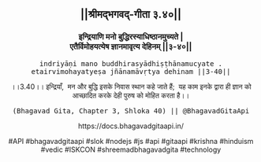 <center><h2>||श्रीमद्‍भगवद्‍-गीता ३.४०||</h2>
<h3>इन्द्रियाणि मनो बुद्धिरस्याधिष्ठानमुच्यते |<br/>एतैर्विमोहयत्येष ज्ञानमावृत्य देहिनम् ||३-४०||</h3>
<pre>indriyāṇi mano buddhirasyādhiṣṭhānamucyate .<br/>etairvimohayatyeṣa jñānamāvṛtya dehinam ||3-40||</pre>
<p>।।3.40।। इन्द्रियाँ,  मन और बुद्धि इसके निवास स्थान कहे जाते हैं;  यह काम इनके द्वारा ही ज्ञान को आच्छादित करके देही पुरुष को मोहित करता है।।</p>
<pre>(Bhagavad Gita, Chapter 3, Shloka 40) || @BhagavadGitaApi</pre><p>https://docs.bhagavadgitaapi.in/</p><p>#API #bhagavadgitaapi #slok #nodejs #js #api #gitaapi #krishna #hinduism #vedic #ISKCON #shreemadbhagavadgita #technology</p></center>
